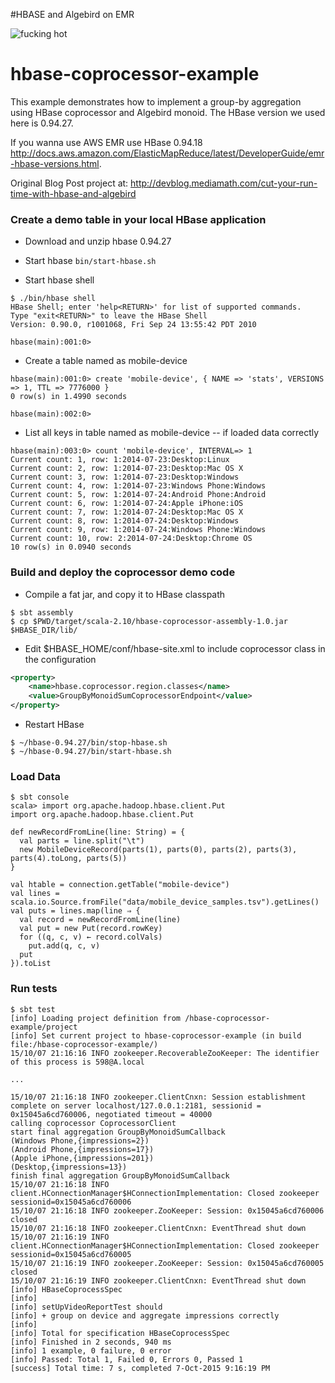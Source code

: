 #HBASE and Algebird on EMR

<img src="https://bigsnarf.files.wordpress.com/2015/10/screen-shot-2015-10-04-at-5-42-19-pm.png" alt="fucking hot">

hbase-coprocessor-example
=================
This example demonstrates how to implement a group-by aggregation using HBase coprocessor and Algebird monoid. The HBase version we used here is 
0.94.27.  

If you wanna use AWS EMR use HBase 0.94.18 http://docs.aws.amazon.com/ElasticMapReduce/latest/DeveloperGuide/emr-hbase-versions.html.

Original Blog Post project at: http://devblog.mediamath.com/cut-your-run-time-with-hbase-and-algebird

### Create a demo table in your local HBase application
* Download and unzip hbase 0.94.27

* Start hbase ```bin/start-hbase.sh``` 

* Start hbase shell
```shell
$ ./bin/hbase shell
HBase Shell; enter 'help<RETURN>' for list of supported commands.
Type "exit<RETURN>" to leave the HBase Shell
Version: 0.90.0, r1001068, Fri Sep 24 13:55:42 PDT 2010

hbase(main):001:0> 
```

* Create a table named as mobile-device
```shell
hbase(main):001:0> create 'mobile-device', { NAME => 'stats', VERSIONS => 1, TTL => 7776000 }
0 row(s) in 1.4990 seconds

hbase(main):002:0>
``` 

* List all keys in table named as mobile-device -- if loaded data correctly
```shell
hbase(main):003:0> count 'mobile-device', INTERVAL=> 1
Current count: 1, row: 1:2014-07-23:Desktop:Linux
Current count: 2, row: 1:2014-07-23:Desktop:Mac OS X
Current count: 3, row: 1:2014-07-23:Desktop:Windows
Current count: 4, row: 1:2014-07-23:Windows Phone:Windows
Current count: 5, row: 1:2014-07-24:Android Phone:Android
Current count: 6, row: 1:2014-07-24:Apple iPhone:iOS
Current count: 7, row: 1:2014-07-24:Desktop:Mac OS X
Current count: 8, row: 1:2014-07-24:Desktop:Windows
Current count: 9, row: 1:2014-07-24:Windows Phone:Windows
Current count: 10, row: 2:2014-07-24:Desktop:Chrome OS
10 row(s) in 0.0940 seconds
```

### Build and deploy the coprocessor demo code
* Compile a fat jar, and copy it to HBase classpath
```shell
$ sbt assembly
$ cp $PWD/target/scala-2.10/hbase-coprocessor-assembly-1.0.jar $HBASE_DIR/lib/
```
* Edit $HBASE_HOME/conf/hbase-site.xml to include coprocessor class in the configuration
```xml
<property>
    <name>hbase.coprocessor.region.classes</name>
    <value>GroupByMonoidSumCoprocessorEndpoint</value>
</property>
```
* Restart HBase
```shell
$ ~/hbase-0.94.27/bin/stop-hbase.sh
$ ~/hbase-0.94.27/bin/start-hbase.sh
```

### Load Data
```shell
$ sbt console
scala> import org.apache.hadoop.hbase.client.Put
import org.apache.hadoop.hbase.client.Put

def newRecordFromLine(line: String) = {
  val parts = line.split("\t")
  new MobileDeviceRecord(parts(1), parts(0), parts(2), parts(3), parts(4).toLong, parts(5))
}

val htable = connection.getTable("mobile-device")
val lines = scala.io.Source.fromFile("data/mobile_device_samples.tsv").getLines()
val puts = lines.map(line ⇒ {
  val record = newRecordFromLine(line)
  val put = new Put(record.rowKey)
  for ((q, c, v) ← record.colVals)
    put.add(q, c, v)
  put
}).toList
```

### Run tests
```shell 
$ sbt test
[info] Loading project definition from /hbase-coprocessor-example/project
[info] Set current project to hbase-coprocessor-example (in build file:/hbase-coprocessor-example/)
15/10/07 21:16:16 INFO zookeeper.RecoverableZooKeeper: The identifier of this process is 598@A.local

...

15/10/07 21:16:18 INFO zookeeper.ClientCnxn: Session establishment complete on server localhost/127.0.0.1:2181, sessionid = 0x15045a6cd760006, negotiated timeout = 40000
calling coprocessor CoprocessorClient
start final aggregation GroupByMonoidSumCallback
(Windows Phone,{impressions=2})
(Android Phone,{impressions=17})
(Apple iPhone,{impressions=201})
(Desktop,{impressions=13})
finish final aggregation GroupByMonoidSumCallback
15/10/07 21:16:18 INFO client.HConnectionManager$HConnectionImplementation: Closed zookeeper sessionid=0x15045a6cd760006
15/10/07 21:16:18 INFO zookeeper.ZooKeeper: Session: 0x15045a6cd760006 closed
15/10/07 21:16:18 INFO zookeeper.ClientCnxn: EventThread shut down
15/10/07 21:16:19 INFO client.HConnectionManager$HConnectionImplementation: Closed zookeeper sessionid=0x15045a6cd760005
15/10/07 21:16:19 INFO zookeeper.ZooKeeper: Session: 0x15045a6cd760005 closed
15/10/07 21:16:19 INFO zookeeper.ClientCnxn: EventThread shut down
[info] HBaseCoprocessSpec
[info]
[info] setUpVideoReportTest should
[info] + group on device and aggregate impressions correctly
[info]
[info] Total for specification HBaseCoprocessSpec
[info] Finished in 2 seconds, 940 ms
[info] 1 example, 0 failure, 0 error
[info] Passed: Total 1, Failed 0, Errors 0, Passed 1
[success] Total time: 7 s, completed 7-Oct-2015 9:16:19 PM
```
